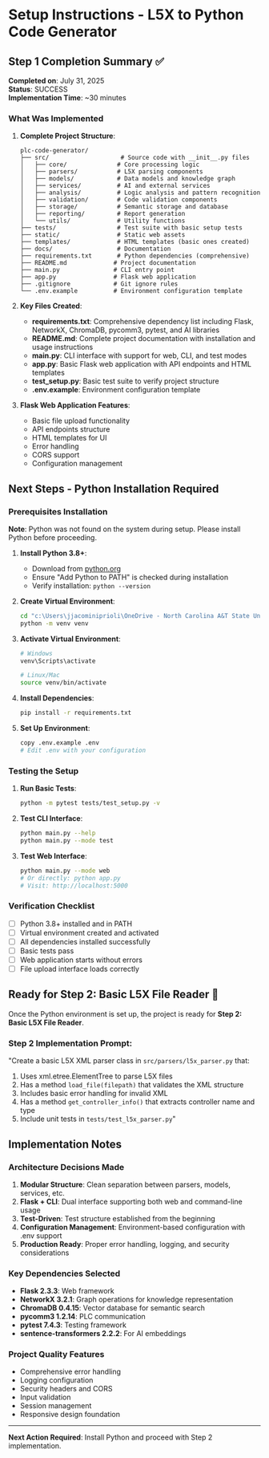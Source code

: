# Setup Instructions - L5X to Python Code Generator

## Step 1 Completion Summary ✅

**Completed on**: July 31, 2025  
**Status**: SUCCESS  
**Implementation Time**: ~30 minutes

### What Was Implemented

1. **Complete Project Structure**:
   ```
   plc-code-generator/
   ├── src/                    # Source code with __init__.py files
   │   ├── core/              # Core processing logic
   │   ├── parsers/           # L5X parsing components
   │   ├── models/            # Data models and knowledge graph
   │   ├── services/          # AI and external services
   │   ├── analysis/          # Logic analysis and pattern recognition
   │   ├── validation/        # Code validation components
   │   ├── storage/           # Semantic storage and database
   │   ├── reporting/         # Report generation
   │   └── utils/             # Utility functions
   ├── tests/                 # Test suite with basic setup tests
   ├── static/                # Static web assets
   ├── templates/             # HTML templates (basic ones created)
   ├── docs/                  # Documentation
   ├── requirements.txt       # Python dependencies (comprehensive)
   ├── README.md             # Project documentation
   ├── main.py               # CLI entry point
   ├── app.py                # Flask web application
   ├── .gitignore            # Git ignore rules
   └── .env.example          # Environment configuration template
   ```

2. **Key Files Created**:
   - **requirements.txt**: Comprehensive dependency list including Flask, NetworkX, ChromaDB, pycomm3, pytest, and AI libraries
   - **README.md**: Complete project documentation with installation and usage instructions
   - **main.py**: CLI interface with support for web, CLI, and test modes
   - **app.py**: Basic Flask web application with API endpoints and HTML templates
   - **test_setup.py**: Basic test suite to verify project structure
   - **.env.example**: Environment configuration template

3. **Flask Web Application Features**:
   - Basic file upload functionality
   - API endpoints structure
   - HTML templates for UI
   - Error handling
   - CORS support
   - Configuration management

## Next Steps - Python Installation Required

### Prerequisites Installation

**Note**: Python was not found on the system during setup. Please install Python before proceeding.

1. **Install Python 3.8+**:
   - Download from [python.org](https://python.org)
   - Ensure "Add Python to PATH" is checked during installation
   - Verify installation: `python --version`

2. **Create Virtual Environment**:
   ```bash
   cd "c:\Users\jjacominiprioli\OneDrive - North Carolina A&T State University\Articles\PLC logic decompiler\plc-code-generator"
   python -m venv venv
   ```

3. **Activate Virtual Environment**:
   ```bash
   # Windows
   venv\Scripts\activate
   
   # Linux/Mac
   source venv/bin/activate
   ```

4. **Install Dependencies**:
   ```bash
   pip install -r requirements.txt
   ```

5. **Set Up Environment**:
   ```bash
   copy .env.example .env
   # Edit .env with your configuration
   ```

### Testing the Setup

1. **Run Basic Tests**:
   ```bash
   python -m pytest tests/test_setup.py -v
   ```

2. **Test CLI Interface**:
   ```bash
   python main.py --help
   python main.py --mode test
   ```

3. **Test Web Interface**:
   ```bash
   python main.py --mode web
   # Or directly: python app.py
   # Visit: http://localhost:5000
   ```

### Verification Checklist

- [ ] Python 3.8+ installed and in PATH
- [ ] Virtual environment created and activated
- [ ] All dependencies installed successfully
- [ ] Basic tests pass
- [ ] Web application starts without errors
- [ ] File upload interface loads correctly

## Ready for Step 2: Basic L5X File Reader 🚀

Once the Python environment is set up, the project is ready for **Step 2: Basic L5X File Reader**.

### Step 2 Implementation Prompt:
"Create a basic L5X XML parser class in `src/parsers/l5x_parser.py` that:
1. Uses xml.etree.ElementTree to parse L5X files
2. Has a method `load_file(filepath)` that validates the XML structure
3. Includes basic error handling for invalid XML
4. Has a method `get_controller_info()` that extracts controller name and type
5. Include unit tests in `tests/test_l5x_parser.py`"

## Implementation Notes

### Architecture Decisions Made
1. **Modular Structure**: Clean separation between parsers, models, services, etc.
2. **Flask + CLI**: Dual interface supporting both web and command-line usage
3. **Test-Driven**: Test structure established from the beginning
4. **Configuration Management**: Environment-based configuration with .env support
5. **Production Ready**: Proper error handling, logging, and security considerations

### Key Dependencies Selected
- **Flask 2.3.3**: Web framework
- **NetworkX 3.2.1**: Graph operations for knowledge representation
- **ChromaDB 0.4.15**: Vector database for semantic search
- **pycomm3 1.2.14**: PLC communication
- **pytest 7.4.3**: Testing framework
- **sentence-transformers 2.2.2**: For AI embeddings

### Project Quality Features
- Comprehensive error handling
- Logging configuration
- Security headers and CORS
- Input validation
- Session management
- Responsive design foundation

---

**Next Action Required**: Install Python and proceed with Step 2 implementation.

